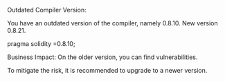Outdated Compiler Version:

You have an outdated version of the compiler, namely 0.8.10. New version 0.8.21.

pragma solidity =0.8.10;

Business Impact: On the older version, you can find vulnerabilities.

To mitigate the risk, it is recommended to upgrade to a newer version.